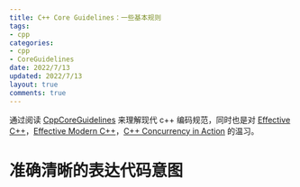 ```yaml
---
title: C++ Core Guidelines：一些基本规则
tags: 
- cpp
categories:
- cpp
- CoreGuidelines
date: 2022/7/13
updated: 2022/7/13
layout: true
comments: true
---
```


通过阅读 [CppCoreGuidelines](https://github.com/isocpp/CppCoreGuidelines) 来理解现代 c++ 编码规范，同时也是对 [Effective C++](https://book.douban.com/subject/1842426/)，[Effective Modern C++](https://book.douban.com/subject/25923597/)，[C++ Concurrency in Action](https://book.douban.com/subject/27036085/) 的温习。

<!--more-->

# 准确清晰的表达代码意图

